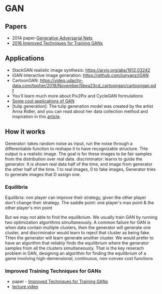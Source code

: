 # GAN

## Papers
- 2014 paper-[Generative Adversarial Nets](https://arxiv.org/pdf/1406.2661.pdf)
- [2016 Improved Techniques for Training GANs](https://video.udacity-data.com/topher/2018/November/5bea0c6a_improved-training-techniques/improved-training-techniques.pdf)


## Applications
- StackGAN realistic image synthesis: https://arxiv.org/abs/1612.03242
- iGAN interactive image generation: https://github.com/junyanz/iGAN
- CartoonGAN: https://video.udacity-data.com/topher/2018/November/5bea23cd_cartoongan/cartoongan.pdf
- You'll learn much more about Pix2Pix and CycleGAN formulations
- [Some cool applications of GAN](https://medium.com/@jonathan_hui/gan-some-cool-applications-of-gans-4c9ecca35900)
- [tulip generation]: The tulip generation model was created by the artist Anna Ridler, and you can read about her data collection method and inspiration in this [article](https://www.fastcompany.com/90237233/this-ai-dreams-in-tulips).

## How it works
Generator: takes random noise as input, run the noise through a differentiable function to reshape it to have recognizable structure. THe output is a realistic image.  The goal is for these images to be fair samples from the distribution over real data.
discriminator: learns to guide the generator. It is shown real data half of the time, and image from generator the other half of the time. 1 to real images, 0 to fake images, Generator tries to generate images that D assign one.

### Equilibria
Equilibria: non player can improve their strategy, given the other player don't change their strategy.
The saddle point: one player's max point & the other player's min point

But we may not able to find the equilibrium. We usually train GAN by running two optimization algorithms simultaneously.
A common failure for GAN is when data contain multiple clusters, then the generator will generate one cluster, and discriminator would learn to reject that cluster as being fake. THen the generator will learn generate another cluster.
We would prefer to have an algorithm that reliably finds the equilibrium where the generator samples from all the clusters simultaneously.
That is the key reserach problem in GAN, designing an algorithm for finding the equilibrium of a game involving high-demensional, continuous, non-convex cost functions

### Improved Training Techniques for GANs

- paper - [Improved Techniques for Training GANs](https://video.udacity-data.com/topher/2018/November/5bea0c6a_improved-training-techniques/improved-training-techniques.pdf)
- [lecture video](https://classroom.udacity.com/nanodegrees/nd101/parts/2ea78ff8-befd-4046-b06e-5327871b0748/modules/72f47c70-f4f0-49f8-a67a-a3562f0bd7ac/lessons/de9a07cd-bfb4-4d09-a305-2f20f158b965/concepts/8aa80681-3cee-421a-af6f-859e8205d11a)
